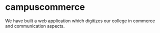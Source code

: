 # campuscommerce
We have built a web application which digitizes our college in commerce and communication aspects.
